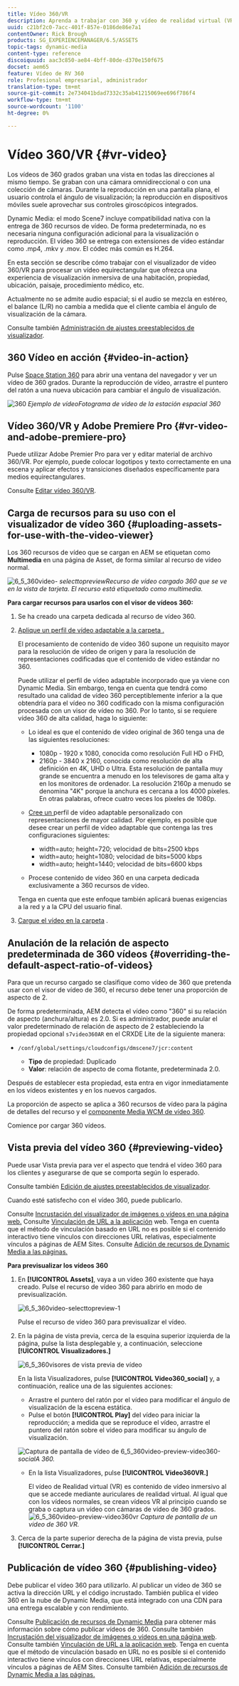 ```yaml
---
title: Vídeo 360/VR
description: Aprenda a trabajar con 360 y vídeo de realidad virtual (VR) en Dynamic Media.
uuid: c21bf2c0-7acc-401f-857e-0186de86e7a1
contentOwner: Rick Brough
products: SG_EXPERIENCEMANAGER/6.5/ASSETS
topic-tags: dynamic-media
content-type: reference
discoiquuid: aac3c850-ae84-4bff-80de-d370e150f675
docset: aem65
feature: Vídeo de RV 360
role: Profesional empresarial, administrador
translation-type: tm+mt
source-git-commit: 2e734041bdad7332c35ab41215069ee696f786f4
workflow-type: tm+mt
source-wordcount: '1100'
ht-degree: 0%

---
```



# Vídeo 360/VR {#vr-video}

Los vídeos de 360 grados graban una vista en todas las direcciones al mismo tiempo. Se graban con una cámara omnidireccional o con una colección de cámaras. Durante la reproducción en una pantalla plana, el usuario controla el ángulo de visualización; la reproducción en dispositivos móviles suele aprovechar sus controles giroscópicos integrados.

Dynamic Media: el modo Scene7 incluye compatibilidad nativa con la entrega de 360 recursos de vídeo. De forma predeterminada, no es necesaria ninguna configuración adicional para la visualización o reproducción. El vídeo 360 se entrega con extensiones de vídeo estándar como .mp4, .mkv y .mov. El códec más común es H.264.

En esta sección se describe cómo trabajar con el visualizador de vídeo 360/VR para procesar un vídeo equirectangular que ofrezca una experiencia de visualización inmersiva de una habitación, propiedad, ubicación, paisaje, procedimiento médico, etc.

Actualmente no se admite audio espacial; si el audio se mezcla en estéreo, el balance (L/R) no cambia a medida que el cliente cambia el ángulo de visualización de la cámara.

Consulte también [Administración de ajustes preestablecidos de visualizador](/help/assets/managing-viewer-presets.md).

## 360 Vídeo en acción {#video-in-action}

Pulse [Space Station 360](http://mobiletest.scene7.com/s7viewers/html5/Video360Viewer.html?asset=Viewers/space_station_360-AVS) para abrir una ventana del navegador y ver un vídeo de 360 grados. Durante la reproducción de vídeo, arrastre el puntero del ratón a una nueva ubicación para cambiar el ángulo de visualización.

![360 ](assets/6_5_360videoiss_simplified.png)
*Ejemplo de vídeoFotograma de vídeo de la estación espacial 360*

## Vídeo 360/VR y Adobe Premiere Pro {#vr-video-and-adobe-premiere-pro}

Puede utilizar Adobe Premier Pro para ver y editar material de archivo 360/VR. Por ejemplo, puede colocar logotipos y texto correctamente en una escena y aplicar efectos y transiciones diseñados específicamente para medios equirectangulares.

Consulte [Editar vídeo 360/VR](https://helpx.adobe.com/premiere-pro/how-to/edit-360-vr-video.html).

## Carga de recursos para su uso con el visualizador de vídeo 360 {#uploading-assets-for-use-with-the-video-viewer}

Los 360 recursos de vídeo que se cargan en AEM se etiquetan como **Multimedia** en una página de Asset, de forma similar al recurso de vídeo normal.

![6_5_360video-](assets/6_5_360video-selecttopreview.png)
*selecttopreviewRecurso de vídeo cargado 360 que se ve en la vista de tarjeta. El recurso está etiquetado como multimedia.*

**Para cargar recursos para usarlos con el visor de vídeos 360:**

1. Se ha creado una carpeta dedicada al recurso de vídeo 360.
1. [Aplique un perfil de vídeo adaptable a la carpeta .](/help/assets/video-profiles.md#applying-a-video-profile-to-folders)

   El procesamiento de contenido de vídeo 360 supone un requisito mayor para la resolución de vídeo de origen y para la resolución de representaciones codificadas que el contenido de vídeo estándar no 360.

   Puede utilizar el perfil de vídeo adaptable incorporado que ya viene con Dynamic Media. Sin embargo, tenga en cuenta que tendrá como resultado una calidad de vídeo 360 perceptiblemente inferior a la que obtendría para el vídeo no 360 codificado con la misma configuración procesada con un visor de vídeo no 360. Por lo tanto, si se requiere vídeo 360 de alta calidad, haga lo siguiente:

   * Lo ideal es que el contenido de vídeo original de 360 tenga una de las siguientes resoluciones:

      * 1080p - 1920 x 1080, conocida como resolución Full HD o FHD,
      * 2160p - 3840 x 2160, conocida como resolución de alta definición en 4K, UHD o Ultra. Esta resolución de pantalla muy grande se encuentra a menudo en los televisores de gama alta y en los monitores de ordenador. La resolución 2160p a menudo se denomina &quot;4K&quot; porque la anchura es cercana a los 4000 píxeles. En otras palabras, ofrece cuatro veces los píxeles de 1080p.
   * [Cree un ](/help/assets/video-profiles.md#creating-a-video-encoding-profile-for-adaptive-streaming) perfil de vídeo adaptable personalizado con representaciones de mayor calidad. Por ejemplo, es posible que desee crear un perfil de vídeo adaptable que contenga las tres configuraciones siguientes:

      * width=auto; height=720; velocidad de bits=2500 kbps
      * width=auto; height=1080; velocidad de bits=5000 kbps
      * width=auto; height=1440; velocidad de bits=6600 kbps
   * Procese contenido de vídeo 360 en una carpeta dedicada exclusivamente a 360 recursos de vídeo.

   Tenga en cuenta que este enfoque también aplicará buenas exigencias a la red y a la CPU del usuario final.

1. [Cargue el vídeo en la carpeta](/help/assets/managing-video-assets.md#upload-and-preview-video-assets) .

## Anulación de la relación de aspecto predeterminada de 360 vídeos {#overriding-the-default-aspect-ratio-of-videos}

Para que un recurso cargado se clasifique como vídeo de 360 que pretenda usar con el visor de vídeo de 360, el recurso debe tener una proporción de aspecto de 2.

De forma predeterminada, AEM detecta el vídeo como &quot;360&quot; si su relación de aspecto (anchura/altura) es 2.0. Si es administrador, puede anular el valor predeterminado de relación de aspecto de 2 estableciendo la propiedad opcional `s7video360AR` en el CRXDE Lite de la siguiente manera:

* `/conf/global/settings/cloudconfigs/dmscene7/jcr:content`

   * **Tipo** de propiedad: Duplicado
   * **Valor**: relación de aspecto de coma flotante, predeterminada 2.0.

Después de establecer esta propiedad, esta entra en vigor inmediatamente en los vídeos existentes y en los nuevos cargados.

La proporción de aspecto se aplica a 360 recursos de vídeo para la página de detalles del recurso y el [componente Media WCM de vídeo 360](/help/assets/adding-dynamic-media-assets-to-pages.md#dynamic-media-components).

Comience por cargar 360 vídeos.

## Vista previa del vídeo 360 {#previewing-video}

Puede usar Vista previa para ver el aspecto que tendrá el vídeo 360 para los clientes y asegurarse de que se comporta según lo esperado.

Consulte también [Edición de ajustes preestablecidos de visualizador](/help/assets/managing-viewer-presets.md#editing-viewer-presets).

Cuando esté satisfecho con el vídeo 360, puede publicarlo.

Consulte [Incrustación del visualizador de imágenes o vídeos en una página web.](https://helpx.adobe.com/experience-manager/6-5/help/assets/embed-code.html)
Consulte  [Vinculación de URL a la aplicación](https://helpx.adobe.com/experience-manager/6-5/help/assets/linking-urls-to-yourwebapplication.html) web. Tenga en cuenta que el método de vinculación basado en URL no es posible si el contenido interactivo tiene vínculos con direcciones URL relativas, especialmente vínculos a páginas de AEM Sites.
Consulte [Adición de recursos de Dynamic Media a las páginas.](https://helpx.adobe.com/experience-manager/6-5/help/assets/adding-dynamic-media-assets-to-pages.html)

**Para previsualizar los vídeos 360**

1. En **[!UICONTROL Assets]**, vaya a un vídeo 360 existente que haya creado. Pulse el recurso de vídeo 360 para abrirlo en modo de previsualización.

   ![6_5_360video-selecttopreview-1](assets/6_5_360video-selecttopreview-1.png)

   Pulse el recurso de vídeo 360 para previsualizar el vídeo.

1. En la página de vista previa, cerca de la esquina superior izquierda de la página, pulse la lista desplegable y, a continuación, seleccione **[!UICONTROL Visualizadores.]**

   ![6_5_360visores de vista previa de vídeo](assets/6_5_360video-preview-viewers.png)

   En la lista Visualizadores, pulse **[!UICONTROL Video360_social]** y, a continuación, realice una de las siguientes acciones:

   * Arrastre el puntero del ratón por el vídeo para modificar el ángulo de visualización de la escena estática.
   * Pulse el botón **[!UICONTROL Play]** del vídeo para iniciar la reproducción; a medida que se reproduce el vídeo, arrastre el puntero del ratón sobre el vídeo para modificar su ángulo de visualización.

   ![Captura de pantalla de vídeo de 6_5_360video-preview-video360-](assets/6_5_360video-preview-video360-social.png)*socialA 360.*

   * En la lista Visualizadores, pulse **[!UICONTROL Video360VR.]**

      El vídeo de Realidad virtual (VR) es contenido de vídeo inmersivo al que se accede mediante auriculares de realidad virtual. Al igual que con los vídeos normales, se crean vídeos VR al principio cuando se graba o captura un vídeo con cámaras de vídeo de 360 grados.
   ![6_5_360video-preview-video360vr](assets/6_5_360video-preview-video360vr.png)
   *Captura de pantalla de un video de 360 VR.*

1. Cerca de la parte superior derecha de la página de vista previa, pulse **[!UICONTROL Cerrar.]**

## Publicación de vídeo 360 {#publishing-video}

Debe publicar el vídeo 360 para utilizarlo. Al publicar un vídeo de 360 se activa la dirección URL y el código incrustado. También publica el vídeo 360 en la nube de Dynamic Media, que está integrado con una CDN para una entrega escalable y con rendimiento.

Consulte [Publicación de recursos de Dynamic Media](/help/assets/publishing-dynamicmedia-assets.md) para obtener más información sobre cómo publicar vídeos de 360.
Consulte también [Incrustación del visualizador de imágenes o vídeos en una página web](https://helpx.adobe.com/experience-manager/6-5/help/assets/embed-code.html).
Consulte también [Vinculación de URL a la aplicación web](https://helpx.adobe.com/experience-manager/6-5/help/assets/linking-urls-to-yourwebapplication.html). Tenga en cuenta que el método de vinculación basado en URL no es posible si el contenido interactivo tiene vínculos con direcciones URL relativas, especialmente vínculos a páginas de AEM Sites.
Consulte también [Adición de recursos de Dynamic Media a las páginas.](https://helpx.adobe.com/experience-manager/6-5/help/assets/adding-dynamic-media-assets-to-pages.html)
